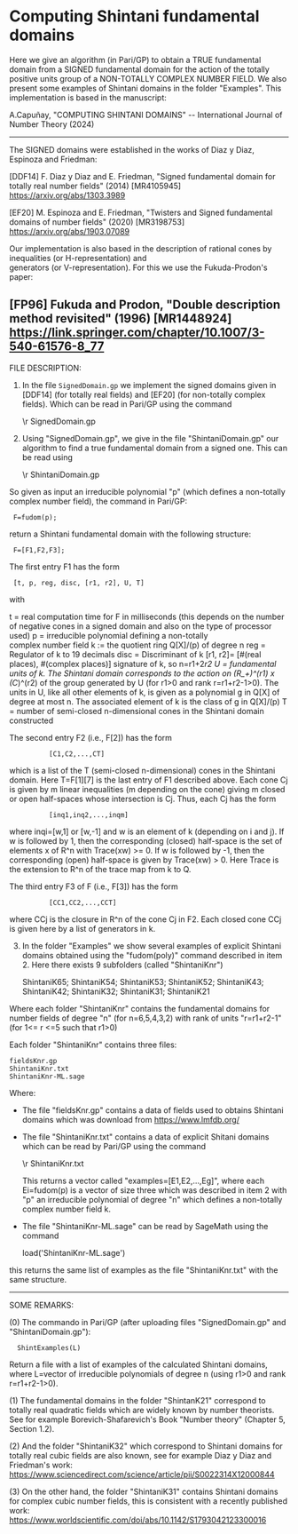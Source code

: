 # Computing Shintani fundamental domains

Here we give an algorithm (in Pari/GP) to obtain a TRUE fundamental domain from a SIGNED fundamental domain for the action of the totally positive units group of a NON-TOTALLY COMPLEX NUMBER FIELD. We also present some examples of Shintani domains in the folder "Examples". This implementation is based in the manuscript:

A.Capuñay, "COMPUTING SHINTANI DOMAINS" -- International Journal of Number Theory (2024)


----------------------------------------------------------------------------------------------------------------
The SIGNED domains were established in the works of Diaz y Diaz, Espinoza and Friedman:

[DDF14] F. Diaz y Diaz and E. Friedman, "Signed fundamental domain for totally real number fields" (2014)  [MR4105945]  
https://arxiv.org/abs/1303.3989

[EF20] M. Espinoza and E. Friedman, "Twisters and Signed fundamental domains of number fields" (2020)  [MR3198753]   
https://arxiv.org/abs/1903.07089

Our implementation is also based in the description of rational cones by inequalities (or H-representation) and    
generators (or V-representation). For this we use the Fukuda-Prodon's paper:   
 
[FP96] Fukuda and Prodon, "Double description method revisited" (1996)  [MR1448924] 
https://link.springer.com/chapter/10.1007/3-540-61576-8_77
-----------------------------------------------------------------------------------------------------------------


FILE DESCRIPTION:


1. In the file `SignedDomain.gp` we implement the signed domains given in [DDF14] (for totally real fields) and [EF20] (for non-totally complex fields). Which can be read in Pari/GP using the command

     \r SignedDomain.gp

2. Using "SignedDomain.gp", we give in the file "ShintaniDomain.gp" our algorithm to find a true fundamental domain from a signed one. This can be read using 

     \r ShintaniDomain.gp

So given as input an irreducible polynomial "p" (which defines a non-totally complex number field), the command in Pari/GP:

     F=fudom(p);
     
return a Shintani fundamental domain with the following structure:

     F=[F1,F2,F3];
     
The first entry F1 has the form

     [t, p, reg, disc, [r1, r2], U, T]

with 

t    = real computation time for F in milliseconds 
      (this depends on the number of negative cones in a signed domain and 
       also on the type of processor used)
p    = irreducible polynomial defining a non-totally  
       complex number field k := the quotient ring Q[X]/(p) of degree n 
reg  = Regulator of k to 19 decimals
disc = Discriminant of k
[r1, r2]= [#(real places), #(complex places)] signature of k, so n=r1+2*r2
U    = fundamental units of k. The Shintani domain corresponds to
       the action on (R_+)^(r1) x (C*)^(r2) of the group generated by U (for r1>0 and rank r=r1+r2-1>0). 
       The units in U, like all other elements of k, is given as a 
       polynomial g in Q[X] of degree at most n. The associated 
       element of k is the class of g in Q[X]/(p)
T    = number of semi-closed n-dimensional cones in the Shintani domain constructed 

The second entry F2 (i.e., F[2]) has the form

              [C1,C2,...,CT]

which is a list of the T (semi-closed n-dimensional) cones in the Shintani domain. Here T=F[1][7] is the last entry of F1  described above. Each cone Cj is given by m linear inequalities (m depending on the cone) giving m closed or open half-spaces whose intersection is Cj. Thus, each Cj has the form  

              [inq1,inq2,...,inqm]

where inqi=[w,1] or [w,-1] and w is an element of k (depending on  i and j). If w is followed by 1, then the corresponding (closed) half-space is the set of elements x of R^n with Trace(xw) >= 0. If w is followed by -1, then the corresponding (open) half-space is given by Trace(xw) > 0. Here Trace is the extension to R^n of the trace map from k to Q.

   The third entry F3 of F (i.e., F[3]) has the form  

              [CC1,CC2,...,CCT]

where CCj is the closure in R^n of the cone Cj in F2. Each closed cone CCj is given here by a list of generators in k.



3. In the folder "Examples" we show several examples of explicit Shintani domains obtained using the "fudom(poly)" command described in item 2. Here there exists 9 subfolders (called "ShintaniKnr")

   ShintaniK65; ShintaniK54; ShintaniK53; ShintaniK52; ShintaniK43; ShintaniK42; ShintaniK32; ShintaniK31; ShintaniK21
   
Where each folder "ShintaniKnr" contains the fundamental domains for number fields of degree "n" (for n=6,5,4,3,2) with rank of units "r=r1+r2-1" (for 1<= r <=5 such that r1>0)

Each folder "ShintaniKnr" contains three files:

    fieldsKnr.gp
    ShintaniKnr.txt
    ShintaniKnr-ML.sage

Where:
    
* The file "fieldsKnr.gp" contains a data of fields used to obtains Shintani domains which was download from https://www.lmfdb.org/

* The file "ShintaniKnr.txt" contains a data of explicit Shitani domains which can be read by Pari/GP using the command 

   \r ShintaniKnr.txt
   
  This returns a vector called "examples=[E1,E2,...,Eg]", where each Ei=fudom(p) is a vector of size three which was described in item 2  with "p" an irreducible polynomial of degree "n" which defines a non-totally complex number field k. 

* The file "ShintaniKnr-ML.sage" can be read by SageMath using the command 

  load('ShintaniKnr-ML.sage') 

this returns the same list of examples as the file "ShintaniKnr.txt" with the same structure.

----------------------------------------------------------------------------------------------------------------
   
SOME REMARKS: 

(0) The commando in Pari/GP (after uploading files "SignedDomain.gp" and "ShintaniDomain.gp"):

      ShintExamples(L)
    
Return a file with a list of examples of the calculated Shintani domains, where L=vector of irreducible polynomials of degree n (using r1>0 and rank r=r1+r2-1>0).

(1) The fundamental domains in the folder "ShintanK21" correspond to totally real quadratic fields which are widely known by number theorists. See for example Borevich-Shafarevich's Book "Number theory" (Chapter 5, Section 1.2).

(2) And the folder "ShintaniK32" which correspond to Shintani domains for totally real cubic fields are also known, see for example Diaz y Diaz and Friedman's work: https://www.sciencedirect.com/science/article/pii/S0022314X12000844

(3) On the other hand, the folder "ShintaniK31" contains Shintani domains for complex cubic number fields, this is consistent with a recently published work: https://www.worldscientific.com/doi/abs/10.1142/S1793042123300016

